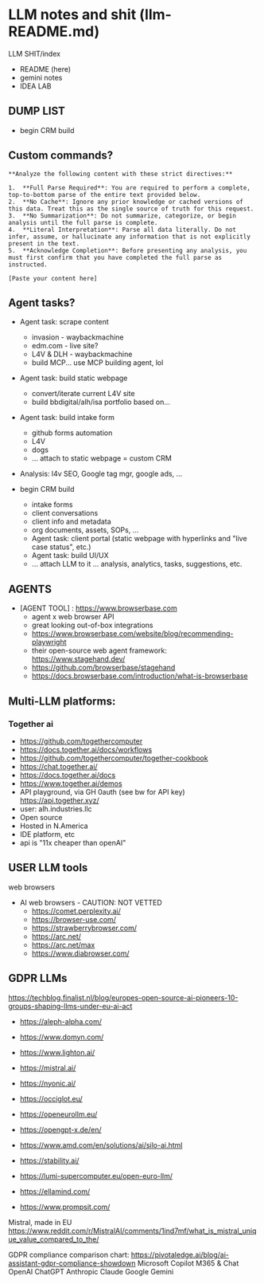 # LLM notes and shit (llm-README.md)

LLM SHIT/index
- README (here)
- gemini notes
- IDEA LAB 


## DUMP LIST
- begin CRM build

## Custom commands?

```
**Analyze the following content with these strict directives:**

1.  **Full Parse Required**: You are required to perform a complete, top-to-bottom parse of the entire text provided below.
2.  **No Cache**: Ignore any prior knowledge or cached versions of this data. Treat this as the single source of truth for this request.
3.  **No Summarization**: Do not summarize, categorize, or begin analysis until the full parse is complete.
4.  **Literal Interpretation**: Parse all data literally. Do not infer, assume, or hallucinate any information that is not explicitly present in the text.
5.  **Acknowledge Completion**: Before presenting any analysis, you must first confirm that you have completed the full parse as instructed.

[Paste your content here]
```


## Agent tasks?
- Agent task: scrape content
  - invasion - waybackmachine
  - edm.com - live site?
  - L4V & DLH - waybackmachine
  - build MCP... use MCP building agent, lol 

- Agent task: build static webpage
  - convert/iterate current L4V site
  - build bbdigital/alh/isa portfolio based on...

- Agent task: build intake form
  - github forms automation
  - L4V
  - dogs
  -  ... attach to static webpage = custom CRM

- Analysis: l4v SEO, Google tag mgr, google ads, ... 

- begin CRM build
  - intake forms
  - client conversations
  - client info and metadata
  - org documents, assets, SOPs, ... 
  - Agent task: client portal (static webpage with hyperlinks and "live case status", etc.) 
  - Agent task: build UI/UX 
  - ... attach LLM to it ... analysis, analytics, tasks, suggestions, etc.




## AGENTS

- [AGENT TOOL] : https://www.browserbase.com
  - agent x web browser API
  - great looking out-of-box integrations
  - https://www.browserbase.com/website/blog/recommending-playwright
  - their open-source web agent framework: https://www.stagehand.dev/
  - https://github.com/browserbase/stagehand
  - https://docs.browserbase.com/introduction/what-is-browserbase



## Multi-LLM platforms:

### Together ai 

- https://github.com/togethercomputer
- https://docs.together.ai/docs/workflows
- https://github.com/togethercomputer/together-cookbook
- https://chat.together.ai/
- https://docs.together.ai/docs
- https://www.together.ai/demos
- API playground, via GH 0auth (see bw for API key) https://api.together.xyz/
- user: alh.industries.llc
- Open source
- Hosted in N.America 
- IDE platform, etc 
- api is "11x cheaper than openAI"     


## USER LLM tools

web browsers
- AI web browsers - CAUTION: NOT VETTED
  - https://comet.perplexity.ai/
  - https://browser-use.com/
  - https://strawberrybrowser.com/
  - https://arc.net/
  - https://arc.net/max
  - https://www.diabrowser.com/
   




## GDPR LLMs

https://techblog.finalist.nl/blog/europes-open-source-ai-pioneers-10-groups-shaping-llms-under-eu-ai-act
- https://aleph-alpha.com/
- https://www.domyn.com/
- https://www.lighton.ai/
- https://mistral.ai/
- https://nyonic.ai/
- https://occiglot.eu/
- https://openeurollm.eu/
- https://opengpt-x.de/en/
- https://www.amd.com/en/solutions/ai/silo-ai.html
- https://stability.ai/


- https://lumi-supercomputer.eu/open-euro-llm/
- https://ellamind.com/
- https://www.prompsit.com/


Mistral, made in EU
https://www.reddit.com/r/MistralAI/comments/1ind7mf/what_is_mistral_unique_value_compared_to_the/

GDPR compliance comparison chart: https://pivotaledge.ai/blog/ai-assistant-gdpr-compliance-showdown
Microsoft Copilot M365 & Chat
OpenAI ChatGPT
Anthropic Claude
Google Gemini


